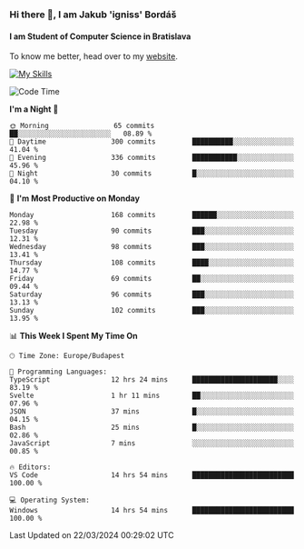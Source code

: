 ### Hi there 👋, I am Jakub 'igniss' Bordáš

#### I am Student of Computer Science in Bratislava
To know me better, head over to my [website](https://bordas.sk).

[![My Skills](https://skillicons.dev/icons?i=js,html,css,figma,svelte,java,kotlin,python,postgresql,typescript,nest,nodejs)](https://bordas.sk)


<!--START_SECTION:waka-->
![Code Time](http://img.shields.io/badge/Code%20Time-1%2C445%20hrs%2048%20mins-blue)

**I'm a Night 🦉** 

```text
🌞 Morning                65 commits          ██░░░░░░░░░░░░░░░░░░░░░░░   08.89 % 
🌆 Daytime                300 commits         ██████████░░░░░░░░░░░░░░░   41.04 % 
🌃 Evening                336 commits         ███████████░░░░░░░░░░░░░░   45.96 % 
🌙 Night                  30 commits          █░░░░░░░░░░░░░░░░░░░░░░░░   04.10 % 
```
📅 **I'm Most Productive on Monday** 

```text
Monday                   168 commits         ██████░░░░░░░░░░░░░░░░░░░   22.98 % 
Tuesday                  90 commits          ███░░░░░░░░░░░░░░░░░░░░░░   12.31 % 
Wednesday                98 commits          ███░░░░░░░░░░░░░░░░░░░░░░   13.41 % 
Thursday                 108 commits         ████░░░░░░░░░░░░░░░░░░░░░   14.77 % 
Friday                   69 commits          ██░░░░░░░░░░░░░░░░░░░░░░░   09.44 % 
Saturday                 96 commits          ███░░░░░░░░░░░░░░░░░░░░░░   13.13 % 
Sunday                   102 commits         ███░░░░░░░░░░░░░░░░░░░░░░   13.95 % 
```


📊 **This Week I Spent My Time On** 

```text
🕑︎ Time Zone: Europe/Budapest

💬 Programming Languages: 
TypeScript               12 hrs 24 mins      █████████████████████░░░░   83.19 % 
Svelte                   1 hr 11 mins        ██░░░░░░░░░░░░░░░░░░░░░░░   07.96 % 
JSON                     37 mins             █░░░░░░░░░░░░░░░░░░░░░░░░   04.15 % 
Bash                     25 mins             █░░░░░░░░░░░░░░░░░░░░░░░░   02.86 % 
JavaScript               7 mins              ░░░░░░░░░░░░░░░░░░░░░░░░░   00.85 % 

🔥 Editors: 
VS Code                  14 hrs 54 mins      █████████████████████████   100.00 % 

💻 Operating System: 
Windows                  14 hrs 54 mins      █████████████████████████   100.00 % 
```


 Last Updated on 22/03/2024 00:29:02 UTC
<!--END_SECTION:waka-->
